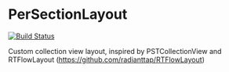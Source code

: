 PerSectionLayout
================

[![Build Status](https://travis-ci.org/sync/PerSectionLayout.svg?branch=master)](https://travis-ci.org/sync/PerSectionLayout)

Custom collection view layout, inspired by PSTCollectionView and RTFlowLayout (https://github.com/radianttap/RTFlowLayout)
